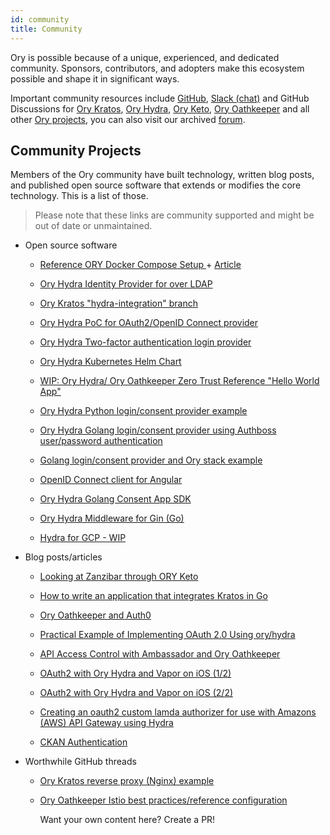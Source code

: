 ```yaml
---
id: community
title: Community
---
```


Ory is possible because of a unique, experienced, and dedicated community.
Sponsors, contributors, and adopters make this ecosystem possible and shape it
in significant ways.

Important community resources include [GitHub](https://github.com/Ory),
[Slack (chat)](https://slack.Ory.sh/) and GitHub Discussions for
[Ory Kratos](https://github.com/ory/kratos/discussions),
[Ory Hydra](https://github.com/ory/hydra/discussions),
[Ory Keto](https://github.com/ory/oathkeeper/discussions),
[Ory Oathkeeper](https://github.com/ory/oathkeeper/discussions) and all other
[Ory projects](https://github.com/ory/meta/discussions), you can also visit our
archived [forum](https://community.Ory.sh/).

## Community Projects

Members of the Ory community have built technology, written blog posts, and
published open source software that extends or modifies the core technology.
This is a list of those.

> Please note that these links are community supported and might be out of date
> or unmaintained.

- Open source software

  - [Reference ORY Docker Compose Setup ](https://github.com/radekg/ory-reference-compose) + [Article](https://gruchalski.com/posts/2021-04-10-ory-reference-docker-compose-and-thoughts-on-the-platform/)

  - [Ory Hydra Identity Provider for over LDAP](https://github.com/i-core/werther)
  - [Ory Kratos "hydra-integration" branch](https://github.com/Ory/kratos-selfservice-ui-node/tree/hydra-integration-2021)
  - [Ory Hydra PoC for OAuth2/OpenID Connect provider](https://git.dittberner.info/jan/hydra_oidc_poc)
  - [Ory Hydra Two-factor authentication login provider](https://github.com/epandurski/hydra_login2f)
  - [Ory Hydra Kubernetes Helm Chart](https://github.com/kubernetes/charts/pull/1022)
  - [WIP: Ory Hydra/ Ory Oathkeeper Zero Trust Reference "Hello World App"](https://github.com/JasonCubic/oathkeeper_hydra_reverse_proxy)

  - [Ory Hydra Python login/consent provider example](https://github.com/westphahl/hydra-login-consent-python)
  - [Ory Hydra Golang login/consent provider using Authboss user/password authentication](https://github.com/nbycomp/login-consent)
  - [Golang login/consent provider and Ory stack example](https://github.com/piensa/logico)
  - [OpenID Connect client for Angular](https://git.webmeisterei.com/minadmin/js-oidc)
  - [Ory Hydra Golang Consent App SDK](https://github.com/janekolszak/idp)
  - [Ory Hydra Middleware for Gin (Go)](https://github.com/janekolszak/gin-hydra)
  - [Hydra for GCP - WIP](https://github.com/someone1/hydra-gcp)

- Blog posts/articles

  - [Looking at Zanzibar through ORY Keto](https://gruchalski.com/posts/2021-04-11-looking-at-zanzibar-through-ory-keto/)
  - [How to write an application that integrates Kratos in Go](https://stories.abletech.nz/integrating-third-party-provider-kratos-f5514b53af66)
  - [Ory Oathkeeper and Auth0](https://blog.commit.dev/articles/open-source-sundays-building-a-user-management-solution-using-Ory-oathkeeper-and-auth0)
  - [Practical Example of Implementing OAuth 2.0 Using ory/hydra](https://yusufs.medium.com/practical-example-of-implementing-oauth-2-0-using-ory-hydra-fbaa2765d94f)

  - [API Access Control with Ambassador and Ory Oathkeeper](https://blog.getambassador.io/part-2-api-access-control-and-authentication-with-kubernetes-ambassador-and-Ory-oathkeeper-q-a-127fa57f6332?utm_content=76739953&utm_medium=social&utm_source=twitter)
  - [OAuth2 with Ory Hydra and Vapor on iOS (1/2)](https://medium.com/12plus1/oauth2-with-Ory-hydra-vapor-3-and-ios-12-ca0e61c28f5a)
  - [OAuth2 with Ory Hydra and Vapor on iOS (2/2)](https://medium.com/12plus1/oauth2-implementation-with-Ory-hydra-vapor-3-and-ios-12-d1fe688a5479)
  - [Creating an oauth2 custom lamda authorizer for use with Amazons (AWS) API Gateway using Hydra](https://blogs.edwardwilde.com/2017/01/12/creating-an-oauth2-custom-lamda-authorizer-for-use-with-amazons-aws-api-gateway-using-hydra/)
  - [CKAN Authentication](https://tech.datopian.com/authentication/#introduction)

- Worthwhile GitHub threads

  - [Ory Kratos reverse proxy (Nginx) example](https://github.com/Ory/kratos/discussions/1049)
  - [Ory Oathkeeper Istio best practices/reference configuration](https://github.com/Ory/oathkeeper/issues/624)

    Want your own content here? Create a PR!
